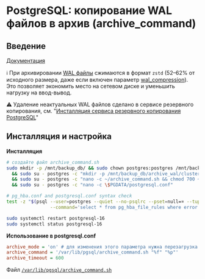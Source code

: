 # PostgreSQL: копирование WAL файлов в архив (archive_command)

## Введение

[Документация](https://postgrespro.ru/docs/postgresql/16/runtime-config-wal#RUNTIME-CONFIG-WAL-ARCHIVING)

ℹ При архивировании [WAL файлы](https://postgrespro.ru/docs/postgresql/16/continuous-archiving) сжимаются в формат `zstd` (52–62% от исходного размера, даже если включен параметр [wal_compression](https://postgrespro.ru/docs/postgresql/16/runtime-config-wal#GUC-WAL-COMPRESSION)). Это позволяет экономить место на сетевом диске и уменьшить нагрузку на ввод-вывод.

⚠ Удаление неактуальных WAL файлов сделано в сервисе резервного копирования, см. "[Инсталляция сервиса резервного копирования PostgreSQL](README.md)"

## Инсталляция и настройка

**Инсталляция**
```bash
# создайте файл archive_command.sh
sudo mkdir -p /mnt/backup_db/ && sudo chown postgres:postgres /mnt/backup_db/ \
  && sudo su - postgres -c "mkdir -p /mnt/backup_db/archive_wal/cluster/ && chmod 700 /mnt/backup_db/archive_wal/{,cluster/}" \
  && sudo su - postgres -c "nano -c ~/archive_command.sh && chmod 700 ~/archive_command.sh && bash -n ~/archive_command.sh" \
  && sudo su - postgres -c "nano -c \$PGDATA/postgresql.conf"

# pg_hba.conf and postgresql.conf syntax check
test -z "$(psql --user=postgres --quiet --no-psqlrc --pset=null=¤ --tuples-only --no-align \
                --command='select * from pg_hba_file_rules where error is not null; select * from pg_file_settings where error is not null')"

sudo systemctl restart postgresql-16
sudo systemctl status postgresql-16
```

**Использование в postgresql.conf**
```ini
archive_mode = 'on' # для изменения этого параметра нужна перезагрузка СУБД
archive_command = '/var/lib/pgsql/archive_command.sh "%f" "%p"'
archive_timeout = 600
```

Файл [`/var/lib/pgsql/archive_command.sh`](archive_command.sh)
